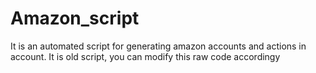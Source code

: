 # Amazon_script
It is an automated script for generating amazon accounts and actions in account. It is old script, you can modify this raw code accordingy
